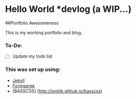 # Hello World *devlog (a WIP...)
##Portfolio Awesomeness

This is my working portfolio and blog. 

### To-Do:

- [ ] Update my todo list

### This was set up using:

-	[Jekyll](http://jekyllrb.com)
-	[Formspree](http://formspree.io)
-   [BASSCSS] (http://jxnblk.github.io/basscss)

